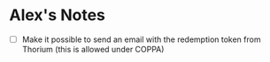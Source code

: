 # Alex's Notes

- [ ] Make it possible to send an email with the redemption token from Thorium (this is allowed under COPPA)
